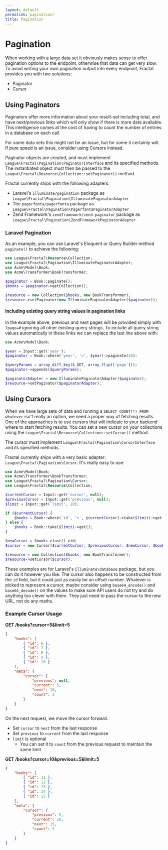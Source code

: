 ```yaml
---
layout: default
permalink: pagination/
title: Pagination
---
```


# Pagination

When working with a large data set it obviously makes sense to offer pagination options to the endpoint,
otherwise that data can get very slow. To avoid writing your own pagination output into every endpoint,
Fractal provides you with two solutions:

* Paginator
* Cursor

## Using Paginators

Paginators offer more information about your result-set including total, and have next/previous links
which will only show if there is more data available. This intelligence comes at the cost of having to
count the number of entries in a database on each call.

For some data sets this might not be an issue, but for some it certainly will. If pure speed is an issue,
consider using Cursors instead.

Paginator objects are created, and must implement `League\Fractal\Pagination\PaginatorInterface`
and its specified methods. The instantiated object must then be passed to the `League\Fractal\Resource\Collection::setPaginator()` method.

Fractal currently ships with the following adapters:

* Laravel's `illuminate/pagination` package as `League\Fractal\Pagination\IlluminatePaginatorAdapter`
* The `pagerfanta/pagerfanta` package as `League\Fractal\Pagination\PagerfantaPaginatorAdapter`
* Zend Framework's `zendframework/zend-paginator` package as `League\Fractal\Pagination\ZendFrameworkPaginatorAdapter`

### Laravel Pagination

As an example, you can use Laravel's Eloquent or Query Builder method `paginate()` to achieve the following:

~~~ php
use League\Fractal\Resource\Collection;
use League\Fractal\Pagination\IlluminatePaginatorAdapter;
use Acme\Model\Book;
use Acme\Transformer\BookTransformer;

$paginator = Book::paginate();
$books = $paginator->getCollection();

$resource = new Collection($books, new BookTransformer);
$resource->setPaginator(new IlluminatePaginatorAdapter($paginator));
~~~

#### Including existing query string values in pagination links

In the example above, previous and next pages will be provided simply with `?page=#` ignoring all other 
existing query strings. To include all query string values automatically in these links we can replace 
the last line above with:

~~~ php
use Acme\Model\Book;

$year = Input::get('year');
$paginator = Book::where('year', '=', $year)->paginate(20);

$queryParams = array_diff_key($_GET, array_flip(['page']));
$paginator->appends($queryParams);

$paginatorAdapter = new IlluminatePaginatorAdapter($paginator);
$resource->setPaginator($paginatorAdapter);
~~~

## Using Cursors

When we have large sets of data and running a `SELECT COUNT(*) FROM whatever` isn't really an option, we need a proper
way of fetching results. One of the approaches is to use cursors that will indicate to your backend where to start
fetching results. You can set a new cursor on your collections using the
`League\Fractal\Resource\Collection::setCursor()` method.

The cursor must implement `League\Fractal\Pagination\CursorInterface` and its specified methods.

Fractal currently ships with a very basic adapter: `League\Fractal\Pagination\Cursor`. It's really easy to use:

~~~ php
use Acme\Model\Book;
use Acme\Transformer\BookTransformer;
use League\Fractal\Pagination\Cursor;
use League\Fractal\Resource\Collection;

$currentCursor = Input::get('cursor', null);
$previousCursor = Input::get('previous', null);
$limit = Input::get('limit', 10);

if ($currentCursor) {
    $books = Book::where('id', '>', $currentCursor)->take($limit)->get();
} else {
    $books = Book::take($limit)->get();
}

$newCursor = $books->last()->id;
$cursor = new Cursor($currentCursor, $previousCursor, $newCursor, $books->count());

$resource = new Collection($books, new BookTransformer);
$resource->setCursor($cursor);
~~~

These examples are for Laravel's `illuminate\database` package, but you can do it however you like. The cursor
also happens to be constructed from the `id` field, but it could just as easily be an offset number. Whatever
is picked to represent a cursor, maybe consider using `base64_encode()` and `base64_decode()` on the values to make sure
API users do not try and do anything too clever with them. They just need to pass the cursor to the new URL, not do any maths.

### Example Cursor Usage

**GET /books?cursor=5&limit=5**

~~~ json
{
	"books": [
		{ "id": 6 },
		{ "id": 7 },
		{ "id": 8 },
		{ "id": 9 },
		{ "id": 10 }
	],
	"meta": {
		"cursor": {
			"previous": null,
			"current": 5,
			"next": 10,
			"count": 5
		}
	}
}
~~~

On the next request, we move the cursor forward. 

 * Set `cursor` to `next` from the last response
 * Set `previous` to `current` from the last response
 * `limit` is optional
 	* You can set it to `count` from the previous request to maintain the same limit 

**GET /books?cursor=10&previous=5&limit=5**

~~~ json
{
	"books": [
		{ "id": 11 },
		{ "id": 12 },
		{ "id": 13 },
		{ "id": 14 },
		{ "id": 15 }
	],
	"meta": {
		"cursor": {
			"previous": 5,
			"current": 10,
			"next": 15,
			"count": 5
		}
	}
}

~~~


